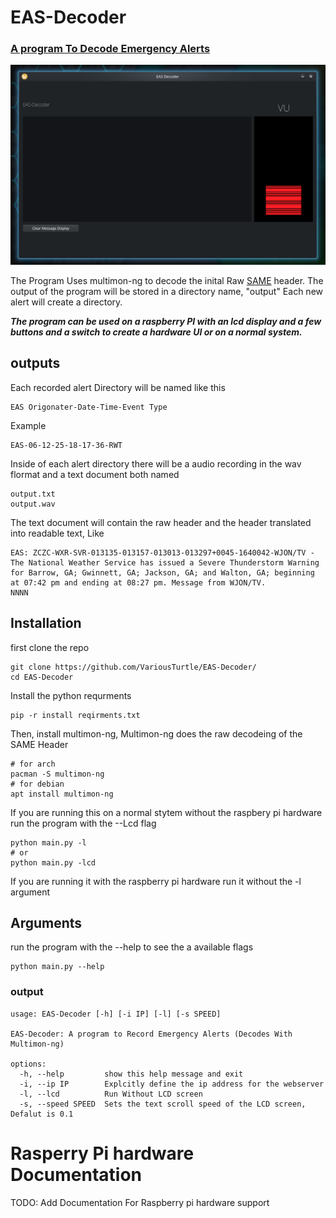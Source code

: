 # EAS-Decoder 
### [A program To Decode Emergency Alerts](https://en.wikipedia.org/wiki/Emergency_Alert_System)
![image](Screenshot.png)

The Program Uses multimon-ng to decode the inital Raw [SAME](https://en.wikipedia.org/wiki/Emergency_Alert_System#Technical_concept) header.
The output of the program will be stored in a directory name, "output"
Each new alert will create a directory.


***The program can be used on a raspberry PI with an lcd display and a few buttons and a switch to create a hardware UI or on a normal system.***

## outputs
Each recorded alert Directory will be named like this

    EAS Origonater-Date-Time-Event Type
Example

    EAS-06-12-25-18-17-36-RWT
Inside of each alert directory there will be a audio recording in the wav flormat and a text document both named

    output.txt
    output.wav
The text document will contain the raw header and the header translated into readable text, Like

    EAS: ZCZC-WXR-SVR-013135-013157-013013-013297+0045-1640042-WJON/TV -
    The National Weather Service has issued a Severe Thunderstorm Warning for Barrow, GA; Gwinnett, GA; Jackson, GA; and Walton, GA; beginning at 07:42 pm and ending at 08:27 pm. Message from WJON/TV.
    NNNN

## Installation
first clone the repo

    git clone https://github.com/VariousTurtle/EAS-Decoder/
    cd EAS-Decoder

Install the python requrments

    pip -r install reqirments.txt

Then, install multimon-ng, Multimon-ng does the raw decodeing of the SAME Header

    # for arch
    pacman -S multimon-ng
    # for debian
    apt install multimon-ng


If you are running this on a normal stytem without the raspbery pi hardware run the program with the --Lcd flag
    
    python main.py -l
    # or
    python main.py -lcd

If you are running it with the raspberry pi hardware run it without the -l argument

## Arguments
run the program with the --help to see the a available flags

    python main.py --help

### output

    usage: EAS-Decoder [-h] [-i IP] [-l] [-s SPEED]
    
    EAS-Decoder: A program to Record Emergency Alerts (Decodes With Multimon-ng)
    
    options:
      -h, --help         show this help message and exit
      -i, --ip IP        Explcitly define the ip address for the webserver
      -l, --lcd          Run Without LCD screen
      -s, --speed SPEED  Sets the text scroll speed of the LCD screen, Defalut is 0.1


# Rasperry Pi hardware Documentation
TODO: Add Documentation For Raspberry pi hardware support





    

